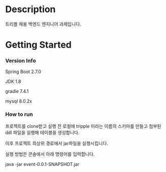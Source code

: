 # Description

트리플 채용 백엔드 엔지니어 과제입니다.



# Getting Started

### Version Info

Spring Boot 2.7.0 

JDK 1.8

gradle 7.4.1  

mysql 8.0.2x



### How to run

프로젝트를 clone받고 실행 전 로컬에 tripple 이라는 이름의 스키마를 만들고 첨부된 ddl 파일을 실행해 테이블을 생성합니다.

이후 프로젝트 최상위 경로에서 jar파일을 실행시킵니다. 

실행 방법은 콘솔에서 아래 명령어를 입력합니다.

java -jar event-0.0.1-SNAPSHOT.jar

